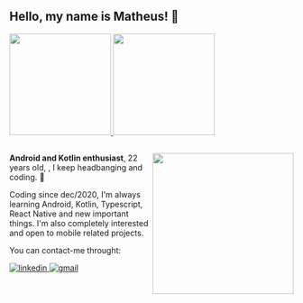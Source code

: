  


 ## Hello, my name is Matheus! 👋

  <a href="https://github.com/matheusxreis">
  <img height="180em" src="https://github-readme-stats.vercel.app/api?username=matheusxreis&show_icons=true&theme=dark&include_all_commits=true&count_private=true"/>
  <img height="180em" src="https://github-readme-stats.vercel.app/api/top-langs/?username=matheusxreis&layout=compact&langs_count=7&theme=dark"/>
</a>
 
## 
 <img width="250" align="right" src="https://source.android.com/docs/setup/images/Android_symbol_green_RGB.svg" />

 <p>
     <b>Android and Kotlin enthusiast</b>,
    22 years old, , I keep headbanging and coding. 🤘
 </p>
 <p>
    Coding since dec/2020, I'm always learning Android, Kotlin, Typescript, React Native and new important things. I'm also
    completely interested and open to mobile related projects.
 </p>

 <p>
   You can contact-me throught:
 </p>
 <div>
  <a href="https://www.linkedin.com/in/matheus-reis-956a11230/">
    <img src="https://img.shields.io/static/v1?label=&message=linkedin&color=%234285F4&style=for-the-badge&logo=linkedin&logoColor=white" alt="linkedin">  </a>
  <a href="mailto:matheusxreis@gmail.com">
    <img src="https://img.shields.io/static/v1?label=&message=gmail&color=%23BB001B&style=for-the-badge&logo=gmail&logoColor=white" alt="gmail"> 
  </a>
</div>




                                                                            

<!--
**matheusxreis/matheusxreis** is a ✨ _special_ ✨ repository because its `README.md` (this file) appears on your GitHub profile.

Here are some ideas to get you started:

- 🔭 I’m currently working on ...
- 🌱 I’m currently learning ...
- 👯 I’m looking to collaborate on ...
- 🤔 I’m looking for help with ...
- 💬 Ask me about ...
- 📫 How to reach me: ...
- 😄 Pronouns: ...
- ⚡ Fun fact: ...
-->

